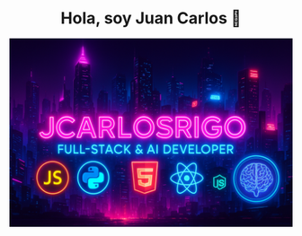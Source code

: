 <div align="center">
  <h1>Hola, soy Juan Carlos 👋</h1>
</div>

<p align="center">
  <img src="./Banner_CyberPunk.png" alt="Banner Cyberpunk Full-Stack & AI" />
</p>